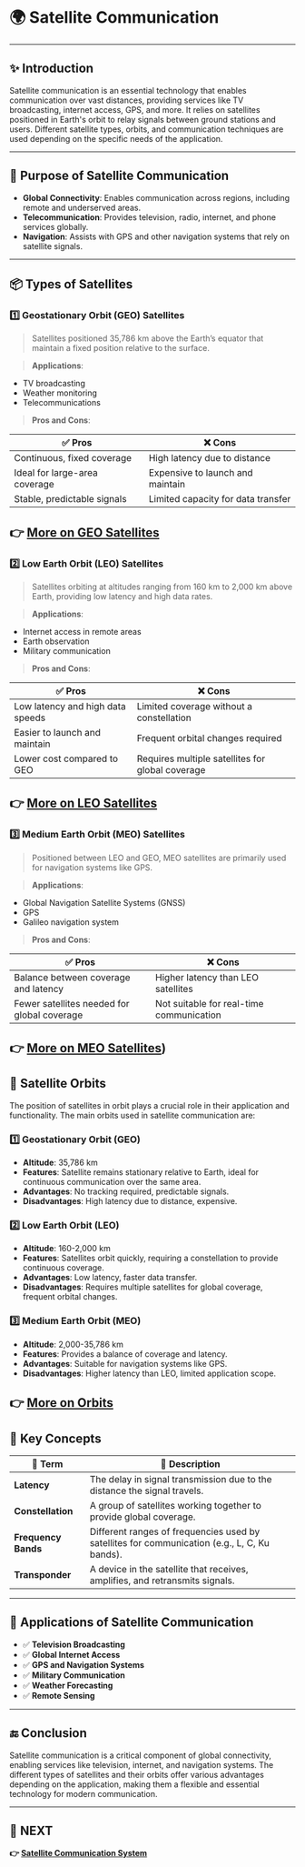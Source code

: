 # 🌍 Satellite Communication

---

## ✨ Introduction

Satellite communication is an essential technology that enables communication over vast distances, providing services like TV broadcasting, internet access, GPS, and more. It relies on satellites positioned in Earth's orbit to relay signals between ground stations and users. Different satellite types, orbits, and communication techniques are used depending on the specific needs of the application.

---

## 🔹 Purpose of Satellite Communication

- **Global Connectivity**: Enables communication across regions, including remote and underserved areas.
- **Telecommunication**: Provides television, radio, internet, and phone services globally.
- **Navigation**: Assists with GPS and other navigation systems that rely on satellite signals.

---

## 📦 Types of Satellites

### 1️⃣ **Geostationary Orbit (GEO) Satellites**

> Satellites positioned 35,786 km above the Earth’s equator that maintain a fixed position relative to the surface.

> **Applications**:  
  - TV broadcasting  
  - Weather monitoring  
  - Telecommunications

> **Pros and Cons**:

| ✅ Pros                     | ❌ Cons                          |
|-----------------------------|----------------------------------|
| Continuous, fixed coverage   | High latency due to distance    |
| Ideal for large-area coverage| Expensive to launch and maintain|
| Stable, predictable signals  | Limited capacity for data transfer|

**👉 [More on GEO Satellites](https://en.wikipedia.org/wiki/Geostationary_orbit)**
---

### 2️⃣ **Low Earth Orbit (LEO) Satellites**

> Satellites orbiting at altitudes ranging from 160 km to 2,000 km above Earth, providing low latency and high data rates.

> **Applications**:  
  - Internet access in remote areas  
  - Earth observation  
  - Military communication

> **Pros and Cons**:

| ✅ Pros                     | ❌ Cons                          |
|-----------------------------|----------------------------------|
| Low latency and high data speeds | Limited coverage without a constellation |
| Easier to launch and maintain  | Frequent orbital changes required |
| Lower cost compared to GEO   | Requires multiple satellites for global coverage|

**👉 [More on LEO Satellites](https://dragonflyaerospace.com/what-are-some-applications-of-a-leo-satellite/)**
---

### 3️⃣ **Medium Earth Orbit (MEO) Satellites**

> Positioned between LEO and GEO, MEO satellites are primarily used for navigation systems like GPS.

> **Applications**:  
  - Global Navigation Satellite Systems (GNSS)  
  - GPS  
  - Galileo navigation system

> **Pros and Cons**:

| ✅ Pros                     | ❌ Cons                          |
|-----------------------------|----------------------------------|
| Balance between coverage and latency | Higher latency than LEO satellites|
| Fewer satellites needed for global coverage | Not suitable for real-time communication |

**👉 [More on MEO Satellites](https://www.ses.com/power-medium-earth-orbit-meo-satellites))**
---

## 🚀 Satellite Orbits

The position of satellites in orbit plays a crucial role in their application and functionality. The main orbits used in satellite communication are:

### 1️⃣ **Geostationary Orbit (GEO)**
- **Altitude**: 35,786 km
- **Features**: Satellite remains stationary relative to Earth, ideal for continuous communication over the same area.
- **Advantages**: No tracking required, predictable signals.
- **Disadvantages**: High latency due to distance, expensive.

### 2️⃣ **Low Earth Orbit (LEO)**
- **Altitude**: 160-2,000 km
- **Features**: Satellites orbit quickly, requiring a constellation to provide continuous coverage.
- **Advantages**: Low latency, faster data transfer.
- **Disadvantages**: Requires multiple satellites for global coverage, frequent orbital changes.

### 3️⃣ **Medium Earth Orbit (MEO)**
- **Altitude**: 2,000-35,786 km
- **Features**: Provides a balance of coverage and latency.
- **Advantages**: Suitable for navigation systems like GPS.
- **Disadvantages**: Higher latency than LEO, limited application scope.

**👉 [More on Orbits](https://aerospace.csis.org/aerospace101/earth-orbit-101/)**
---


## 🧠 Key Concepts

| 🔑 Term                  | 📖 Description                                                               |
|--------------------------|------------------------------------------------------------------------------|
| **Latency**               | The delay in signal transmission due to the distance the signal travels.     |
| **Constellation**         | A group of satellites working together to provide global coverage.          |
| **Frequency Bands**       | Different ranges of frequencies used by satellites for communication (e.g., L, C, Ku bands). |
| **Transponder**           | A device in the satellite that receives, amplifies, and retransmits signals. |

---

## 📌 Applications of Satellite Communication

- ✅ **Television Broadcasting**  
- ✅ **Global Internet Access**  
- ✅ **GPS and Navigation Systems**  
- ✅ **Military Communication**  
- ✅ **Weather Forecasting**  
- ✅ **Remote Sensing**

---

## 🔚 Conclusion

Satellite communication is a critical component of global connectivity, enabling services like television, internet, and navigation systems. The different types of satellites and their orbits offer various advantages depending on the application, making them a flexible and essential technology for modern communication.

---

## 🔹 NEXT  
**👉 [Satellite Communication System](../Comm_Syst)**
